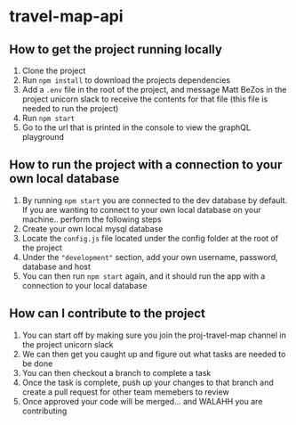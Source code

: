 # travel-map-api

## How to get the project running locally
1. Clone the project
2. Run `npm install` to download the projects dependencies
3. Add a `.env` file in the root of the project, and message Matt BeZos in the project unicorn slack to receive the contents for that file (this file is needed to run the project)
4. Run `npm start`
5. Go to the url that is printed in the console to view the graphQL playground

## How to run the project with a connection to your own local database
1. By running `npm start` you are connected to the dev database by default. If you are wanting to connect to your own local database on your machine.. perform the following steps
2. Create your own local mysql database
3. Locate the `config.js` file located under the config folder at the root of the project
4. Under the `"development"` section, add your own username, password, database and host
5. You can then run `npm start` again, and it should run the app with a connection to your local database

## How can I contribute to the project
1. You can start off by making sure you join the proj-travel-map channel in the project unicorn slack
2. We can then get you caught up and figure out what tasks are needed to be done
3. You can then checkout a branch to complete a task
4. Once the task is complete, push up your changes to that branch and create a pull request for other team memebers to review
5. Once approved your code will be merged... and WALAHH you are contributing

